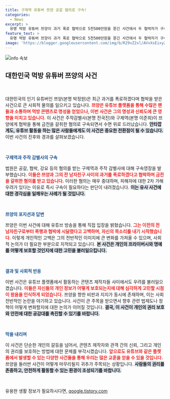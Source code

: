 ```yaml
---
title: 구제역 유튜버 쯔양 공갈 혐의로 구속!
categories:
  - News
excerpt: >
  유명 먹방 유튜버 쯔양이 과거 폭로 협박으로 5천500만원을 뜯긴 사건에서 두 협박자가 구속됐다. 검찰은 위험 관리라는 주장을 반박하며 강력 대응을 예고했다. 과연 쯔양의 진실과 이들의 혐의는 어떻게 엮일까?
feature_text: >
  유명 먹방 유튜버 쯔양이 과거 폭로 협박으로 5천500만원을 뜯긴 사건에서 두 협박자가 구속됐다. 검찰은 위험 관리라는 주장을 반박하며 강력 대응을 예고했다. 과연 쯔양의 진실과 이들의 혐의는 어떻게 엮일까?
image: 'https://blogger.googleusercontent.com/img/b/R29vZ2xl/AVvXsEixyZcFfHzMRdzZMjFBmAUKJYCLCGyLL1o632UiGVXcaFdKo_bkvkuCioo0uUKlGfBVcT3P84aROyZIXSBEx3Aw5nCQ3pTgDom1WDC4m8eifvWiAmWEEVb4x6G_l8C0QH225ldMjyaFvpxGEBGNO37VmDTDMHGhJPq73UglMfDca1-0aw/s1600/blogspot.png'
---
```


<p><img src="https://blogger.googleusercontent.com/img/b/R29vZ2xl/AVvXsEixyZcFfHzMRdzZMjFBmAUKJYCLCGyLL1o632UiGVXcaFdKo_bkvkuCioo0uUKlGfBVcT3P84aROyZIXSBEx3Aw5nCQ3pTgDom1WDC4m8eifvWiAmWEEVb4x6G_l8C0QH225ldMjyaFvpxGEBGNO37VmDTDMHGhJPq73UglMfDca1-0aw/s1600/blogspot.png" alt="info 속보" /></p>

<h2 data-ke-size="size26">대한민국 먹방 유튜버 쯔양의 사건</h2>

<p data-ke-size="size16">&nbsp;</p>

<p>대한민국의 인기 유튜버인 쯔양(본명 박정원)은 최근 과거를 폭로하겠다며 협박을 받은 사건으로 큰 사회적 물의를 일으키고 있습니다. <b><span style="color: #ee2323;">쯔양은 유튜브 플랫폼을 통해 수많은 팬들과 소통하며 먹방 콘텐츠로 명성을 얻었으나, 이번 사건은 그의 명성과 신뢰도에 큰 영향을 미치고 있습니다.</span></b> 이 사건은 주작감별사(본명 전국진)와 구제역(본명 이준희)이 쯔양에게 협박을 통해 금전을 갈취한 혐의로 구속되면서 수면 위로 드러났습니다. <b><span style="background-color: #21538527;">안타깝게도, 유튜브 활동을 하는 많은 사람들에게도 이 사건은 중요한 전환점이 될 수 있습니다.</span></b> 이번 사건의 진후와 경과를 살펴보겠습니다.</p>

<p data-ke-size="size16">&nbsp;</p>

<p><b><span style="color: #1a5490;">구제역과 주작 감별사의 구속</span></b> </p>

<p>법원은 공갈, 협박, 강요 등의 혐의를 받는 구제역과 주작 감별사에 대해 구속영장을 발부했습니다. <b><span style="color: #ee2323;">이들은 쯔양과 그의 전 남자친구 사이의 과거를 폭로하겠다고 협박하며 금전을 갈취한 혐의를 받고 있습니다.</span></b> 이러한 혐의는 매우 중대하며, 피해자에 대한 2차 가해 우려가 있다는 이유로 즉시 구속이 필요하다는 판단이 내려졌습니다. <b><span style="background-color: #21538527;">이는 유사 사건에 대한 경각심을 일깨우는 사례가 될 것입니다.</span></b></p>

<p data-ke-size="size16">&nbsp;</p>

<p><b><span style="color: #1a5490;">쯔양의 포지션과 답변</span></b> </p>

<p>쯔양은 이번 사건에 대해 유튜브 방송을 통해 직접 입장을 밝혔습니다. <b><span style="color: #ee2323;">그는 이전의 전 남자친구로부터 폭행과 협박에 시달렸다고 고백하며, 자신의 목소리를 내기 시작했습니다.</span></b> 이렇게 개인적인 고백은 그의 전반적인 이미지에 큰 변화를 가져올 수 있으며, 사회적 논의가 더 필요한 부분으로 지적되고 있습니다. <b><span style="background-color: #21538527;">본 사건은 개인의 프라이버시와 명예를 어떻게 보호할 것인지에 대한 고민을 불러일으킵니다.</span></b></p>

<p data-ke-size="size16">&nbsp;</p>

<p><b><span style="color: #1a5490;">결과 및 사회적 반응</span></b> </p>

<p>이번 사건은 유튜브 플랫폼에서 활동하는 콘텐츠 제작자들 사이에서도 우려를 불러일으켰습니다. <b><span style="color: #ee2323;">이들은 자신들의 개인 정보가 어떻게 보호되는지에 대해 심각하게 고민할 시점이 왔음을 인식하게 되었습니다.</span></b> 쯔양을 향한 비판과 지지가 동시에 존재하며, 이는 사회 전반적인 논란을 야기하고 있습니다. 사건이 큰 주목을 받으면서 향후 관련 법제도나 정책이 어떻게 변화할지에 대한 논의가 이어질 것입니다. <b><span style="background-color: #21538527;">결국, 이 사건이 개인의 권리 보호와 안전에 대한 공감대를 촉진할 수 있기를 바랍니다.</span></b></p>

<p data-ke-size="size16">&nbsp;</p>

<p><b><span style="color: #1a5490;">막을 내리며</span></b></p>

<p>이 사건은 단순한 개인의 갈등을 넘어서, 콘텐츠 제작자와 관객 간의 신뢰, 그리고 개인의 권리를 보호하는 방법에 대한 문제를 부각시켰습니다. <b><span style="color: #ee2323;">앞으로도 유튜브와 같은 플랫폼에서 발생할 수 있는 다양한 사건들을 통해 우리는 많은 교훈을 얻을 수 있을 것입니다.</span></b> 쯔양을 둘러싼 사건이 어떻게 마무리될지 귀추가 주목되는 상황입니다. <b><span style="background-color: #21538527;">사람들의 권리를 존중하고, 안전하게 활동할 수 있는 환경이 조성되기를 바랍니다.</span></b> </p>

<p data-ke-size="size16">&nbsp;</p>
유용한 생활 정보가 필요하시다면, <a href="https://qoogle.tistory.com" rel="dofollow">qoogle.tistory.com</a>


